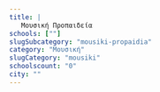 ```yaml
---
title: |
   Μουσική Προπαιδεία
schools: [""]
slugSubcategory: "mousiki-propaidia"
category: "Μουσική"
slugCategory: "mousiki"
schoolscount: "0"
city: ""
---
```



